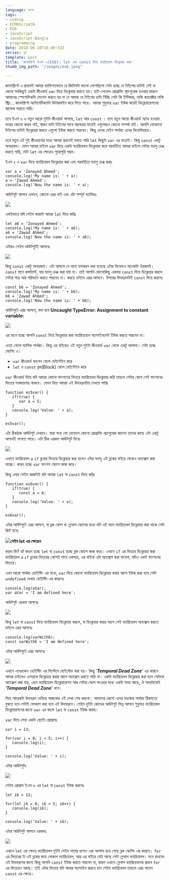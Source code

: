```yaml
---
language: বাংলা
tags:
- coding
- ECMAScript6
- ES6
- JavaScript
- JavaScript-Bangla
- programming
date: 2018-06-28T16:40:53Z
series: ব্লগ
template: post
title: 'জাভাস্ক্রিপ্ট ইএস ৬(ES6): let এবং const দিয়ে ভ্যারিয়েবল ডিক্লেয়ার করা'
thumb_img_path: "/images/es6.jpeg"

---
```

জাভাস্ক্রিপ্ট এ প্রথমেই আমার ব্যাক্তিগতভাবে যে জিনিসটা ভালো লেগেছিলো সেটা হচ্ছে যে টাইপের ডাটাই নেই না কেনো সবকিছুই একটা কীওয়ার্ড `var` দিয়ে ডিক্লেয়ার করতে হয়। হাই-লেভেল প্রোগ্রামিং ল্যাংগুয়েজ হওয়ার কারনে আমাদের স্পেসেফিকলি মেনশন করতে হয় না যে আমরা যে টাইপের ডাটা নিচ্ছি সেটা কি ইন্টিজার, নাকি ক্যারেক্টার নাকি স্ট্রিং… জাভাস্ক্রিপ্ট অটোমেটিক্যালি ডিটারমাইন করে নিতে পারে। আমরা শুধুমাত্র `var` ইউজ করেই ডিক্লেয়ারেশনের ঝামেলা সারতে পারি।

তবে ইএস ৬ এ নতুন আরো দুইটা কীওয়ার্ড আসছে, `let` আর `const` । তবে নতুন আরো কীওয়ার্ড অ্যাড হওয়ায় ভয়ের কোনো কারন নাই, কারন ডাটা টাইপের সাথে বরাবরের মতোই এগুলোরও কোনো সম্পর্ক নাই। আপনি যেকোনো টাইপের ডাটাই ডিক্লেয়ার করতে এগুলো ইউজ করতে পারবেন। কিন্তু এদের মেইন পার্থক্য এদের বিহ্যেভিয়ারে।

তবে নতুন এই দুই কীওয়ার্ডের মধ্যে আমরা প্রথমেই বলতে পারি `let` কিছুটা `var` এর মতোই। কিন্তু `const` একটু অন্যরকম। যেমন আমরা চাইলে `var` দিয়ে একটা ভ্যারিয়েবল ডিক্লেয়ার করে পরবর্তিতে আমরা চাইলে সেটার ভ্যালু চেঞ্জ করতে পারি, যেটা `let` এর ক্ষেত্রেও পুরোপুরি সম্ভব।

ইএস ৫ এ `var` দিয়ে ভ্যারিয়েবল ডিক্লেয়ার করা এবং পরবর্তিতে ভ্যালু চেঞ্জ করাঃ

    var a = 'Zonayed Ahmed';
    console.log('My name is: ' + a);
    a = 'Zawad Ahmed';
    console.log('Now the name is: ' + a);

আউটপুট আসবে এভাবে, কোনো এরর নাই এবং এটা সম্পূর্ন ভ্যালিডঃ

![](https://cdn-images-1.medium.com/max/800/1*OQFi65LP8TEECb8wKn75WA.png)

একইভাবে যদি সেইম কাজটা আমরা `let` দিয়ে করিঃ

    let a6 = 'Zonayed Ahmed';
    console.log('My name is: ' + a6);
    a6 = 'Zawad Ahmed';
    console.log('Now the name is: ' + a6);

এটারও সেইম আউটপুটই আসবেঃ

![](https://cdn-images-1.medium.com/max/800/1*6sk1mleG8lq6XMRu74F_kg.png)

কিন্তু `const` একটু অন্যরকম। এটা আসলে যে নামে নামকরন করা হয়েছে এটার বিহ্যেভও অনেকটা ঐরকমই। `const` মানে কন্সট্যান্ট, যার ভ্যালু চেঞ্জ করা যায় না। তাই আপনি কোনোকিছু একবার `const` দিয়ে ডিক্লেয়ার করলে সেটার পরে আর পরিবর্তন করতে পারবেন না। করতে চাইলে এরর আসবে। উপরের উদাহরনটাই `const` দিয়ে করলেঃ

    const b6 = 'Zonayed Ahmed';
    console.log('My name is: ' + b6);
    b6 = 'Zawad Ahmed';
    console.log('Now the name is: ' + b6);

আউটপুটে এরর আসবে, বলা হবে **Uncaught TypeError: Assignment to constant variable:**

![](https://cdn-images-1.medium.com/max/800/1*IPz4AgKATRd5-PRDFrmfvg.png)

এর মানে হচ্ছে আপনি `const` দিয়ে ডিক্লেয়ার করা ভ্যারিয়েবলে অ্যাসাইনমেন্ট ইউজ করতে পারবেন না।

এতো গেলো ব্যাসিক পার্থক্য। কিন্তু এর বাইরেও এই নতুন দুইটা কীওয়ার্ড `var` থেকে একটু আলাদা। সেটা হচ্ছে স্কোপিং এ।

* `var` কীওয়ার্ড ফাংশন স্কোপ মেইন্টেইন করে
* `let` ও `const` ব্লক(Block) স্কোপ মেইন্টেইন করে

`var` কীওয়ার্ড দিয়ে যদি আমরা কোনো ফাংশনের ভিতরে ভ্যারিয়েবল ডিক্লেয়ার করি তাহলে সেটার স্কোপ সেই ফাংশনের ভিতরে সবজায়গায় থাকবে। যেমন নিচে আমরা এই উদাহরনটায় দেখতে পারিঃ

    function es5var() {
       if(true) {
          var a = 5;
       }
       console.log('Value: ' + a);
    }
    
    es5var();

এটা ঠিকঠাক আউটপুট দেখাবে। যারা অন্য লো লেভেলে কোনো প্রোগ্রামিং ল্যাংগুয়েজ জানেন তাদের কাছে এটা একটু আশ্চর্যই লাগতে পারে। এটা ঠিক এরকম আউটপুট দিবেঃ

![](https://cdn-images-1.medium.com/max/800/1*Cb5A4eUfLDxk0FsIgEGvSA.png)

এখানে ভ্যারিয়েবল `a` `if` ব্লকের ভিতরে ডিক্লেয়ার করা হলেও এটার ভ্যালু এই ব্লকের বাইরে থেকেও অ্যাক্সেস করা যাচ্ছে। কারন হচ্ছে `var` ফাংশন স্কোপে কাজ করে।

কিন্তু এবার সেইম কাজটাই যদি আমরা `let` বা `const` দিয়ে করিঃ

    function es6var() {
       if(true) {
          const a = 6;
       }
       console.log('Value: ' + a);
    }
    
    es6var();

এটার আউটপুটে এরর আসবে, বা ব্লক স্কোপ বা গ্লোবাল স্কোপের মধ্যে যদি এই নামে ভ্যারিয়েবল ডিক্লেয়ার করা থাকে সেটা প্রিন্ট হবেঃ

![](https://cdn-images-1.medium.com/max/800/1*Y7C6VRP8vIgeomAGzhjk3w.png)**সেইম let এর ক্ষেত্রেও**

কারন কি? হ্যাঁ কারন হচ্ছে `let` বা `const` হচ্ছে ব্লক স্কোপে কাজ করে। এখানে `if` এর ভিতরে ডিক্লেয়ার করা ভ্যারিয়েবল `a` `if` ব্লকের ভিতরের স্কোপই পাবে একমাত্র, এর বাইরে এটা অ্যাক্সেস করা যাবেনা, যদিও একই ফাংশনের ভিতরে।

এখন আরো পার্থক্য হোইস্টিং এর মধ্যে, `var` দিয়ে কোনো ভ্যারিয়েবল ডিক্লেয়ার করার আগে ইউজ করা হলে সেটা `undefined` দেখায় হোইস্টিং এর কারনেঃ

    console.log(aVar);
    var aVar = 'I am defined here';

আউটপুট এরকম আসবেঃ

![](https://cdn-images-1.medium.com/max/800/1*AJ1krB3iXrhPLrdMGximQg.png)

কিন্তু `let` বা `const` দিয়ে ভ্যারিয়েবল ডিক্লেয়ার করলে, বা ডিক্লেয়ার করার আগে সেই ভ্যারিয়েবল অ্যাক্সেস করতে চাইলে এরর আসবেঃ

    console.log(varWith6);
    const varWith6 = 'I am defined here';

এটার আউটপুটে এরর আসবেঃ

![](https://cdn-images-1.medium.com/max/800/1*VFLQMFKMKgGgJ2tdg7XIig.png)

এখানে এদেরকেও হোইস্টিং এর সিস্টেমে হোইস্টেড করা হয়। কিন্তু ‘**_Temporal Dead Zone_**’ এর কারনে আমরা চাইলেও এদেরকে ডিক্লেয়ার করার আগে অ্যাক্সেস করতে পারি না। একটা ভ্যারিয়েবল ডিক্লেয়ার করা হলে সেটাকে অ্যাক্সেস করা যায়, এখন ভ্যারিয়েবল ডিক্লেয়ারেশন আর সেটার স্কোপ পাওয়ার মধ্যে একটা সময় আছে, ঐ সময়টাকেই ‘**_Temporal Dead Zone_**’ বলে।

নিচে আরেকটা উদাহরন দেখিয়ে আজকের এই লেখা শেষ করবো। আমাদের কেনো এদের মধ্যকার পার্থক্য ঠিকমতো বুঝতে হবে সেটাই ফোকাস করা হবে এই উদাহরনে। সেইম দুইটা কোডের আউটপুট ভিন্ন আসবে শুধুমাত্র ভ্যারিয়েবল ডিক্লেয়ারশনের জন্যে `var` এর বদলে `let` বা `const` ইউজ করায়।

`var` দিয়ে লেখা একটা ছোটো প্রোগ্রামঃ

    var i = 13;
    
    for(var i = 0; i < 5; i++) {
       console.log(i);
    }
    
    console.log('Value: ' + i);

এটার আউটপুটঃ

![](https://cdn-images-1.medium.com/max/800/1*IouGd7XpN6VubhdRU5KeFw.png)

সেইম প্রোগ্রাম ইএস ৬ এর `let` বা `const` ইউজ করলেঃ

    let i6 = 13;
    
    for(let i6 = 0; i6 < 5; i6++) {
       console.log(i6);
    }
    
    console.log('Value: ' + i6);

এটার আউটপুট আসবে এরকমঃ

![](https://cdn-images-1.medium.com/max/800/1*7mTaqmXKSOSo5bZbtkWIlg.png)

এখানে `let` এর ক্ষেত্রে ভ্যারিয়েবল দুইটা সেইম নামের হলেও এরা আলাদা হয়ে গেছে ব্লক স্কোপিং এর কারনে। `for` এর ভিতরের টা এই ব্লকের জন্য লোকাল ভ্যারিয়েবল, আর এর বাইরে যেটা আছে সেটা গ্লোবাল ভ্যারিয়েবল। মনে রাখবেন এই উদাহরনের জন্যে কিন্তু আপনি `const` ইউজ করতে পারবেন না, কারন এখানে গ্লোবাল ভ্যারিয়েবলের প্রভাব `for` এর ভিতরেও আছে। তাই এটার ভিতরে যদি আবার অ্যাসাইন করতে চান সেইম ভ্যারিয়েবল তাহলে এরর পাবেন `const` এর ক্ষেত্রে।